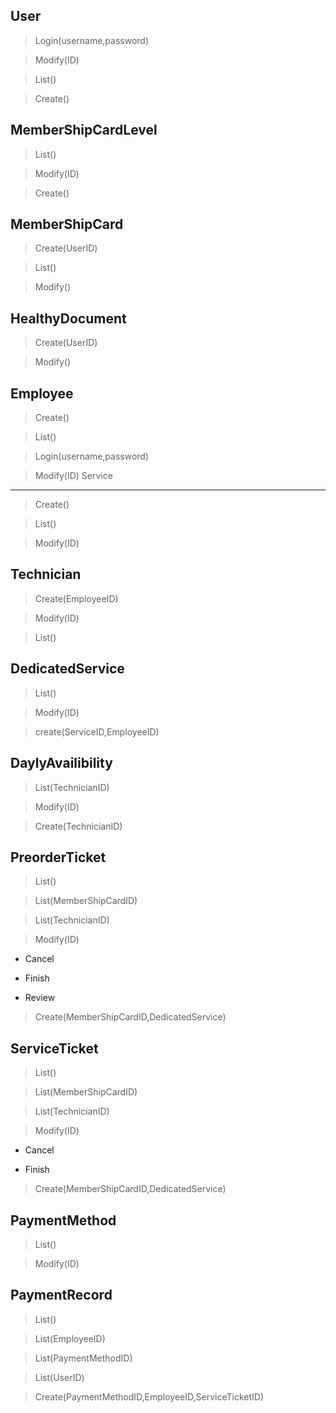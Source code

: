 User
---
> Login(username,password)

> Modify(ID)

>List()

>Create()


MemberShipCardLevel
---

> List()

> Modify(ID)

>Create()

MemberShipCard
---

>Create(UserID)

>List()

>Modify()





HealthyDocument
---

>Create(UserID)

>Modify()



Employee
---
>Create()

>List()

>Login(username,password)

>Modify(ID)
Service
---
>Create()

>List()

>Modify(ID)



Technician
---

>Create(EmployeeID)

>Modify(ID)

>List()


DedicatedService
---

>List()

>Modify(ID)

>create(ServiceID,EmployeeID)


DaylyAvailibility
---
>List(TechnicianID)

>Modify(ID)

>Create(TechnicianID)

PreorderTicket
---
>List()

>List(MemberShipCardID)

>List(TechnicianID)

>Modify(ID)

- Cancel

- Finish

- Review

>Create(MemberShipCardID,DedicatedService)

ServiceTicket
---
>List()

>List(MemberShipCardID)

>List(TechnicianID)

>Modify(ID)

- Cancel

- Finish


>Create(MemberShipCardID,DedicatedService)


PaymentMethod
---
>List()

>Modify(ID)



PaymentRecord
---

>List()

>List(EmployeeID)

>List(PaymentMethodID)

>List(UserID)

>Create(PaymentMethodID,EmployeeID,ServiceTicketID)



